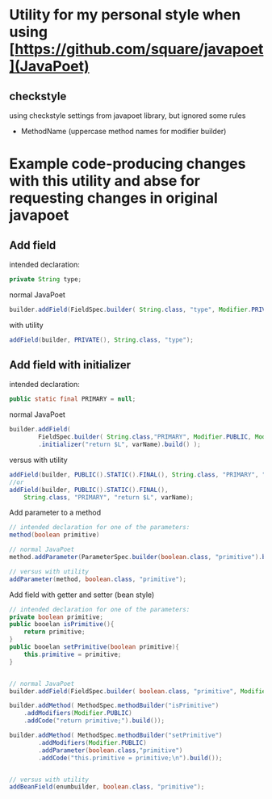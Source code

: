 # Utility for my personal style when using [https://github.com/square/javapoet](JavaPoet)

## checkstyle
using checkstyle settings from javapoet library, but ignored some rules 
 - MethodName (uppercase method names for modifier builder)

# Example code-producing changes with this utility and abse for requesting changes in original javapoet

## Add field
intended declaration:

```java
private String type;
```

normal JavaPoet

```java
builder.addField(FieldSpec.builder( String.class, "type", Modifier.PRIVATE).build());
```

with utility

```java
addField(builder, PRIVATE(), String.class, "type");
```

## Add field with initializer

intended declaration:

```java
public static final PRIMARY = null;
```

normal JavaPoet

```java
builder.addField(
		FieldSpec.builder( String.class,"PRIMARY", Modifier.PUBLIC, Modifier.STATIC, Modifier.FINAL)
		.initializer("return $L", varName).build() );
```

versus with utility

```java
addField(builder, PUBLIC().STATIC().FINAL(), String.class, "PRIMARY", "return $L", varName);
//or
addField(builder, PUBLIC().STATIC().FINAL(), 
	String.class, "PRIMARY", "return $L", varName);
```

Add parameter to a method

```java
// intended declaration for one of the parameters:
method(boolean primitive)

// normal JavaPoet
method.addParameter(ParameterSpec.builder(boolean.class, "primitive").build());

// versus with utility
addParameter(method, boolean.class, "primitive");
```

Add field with getter and setter (bean style)
```java
// intended declaration for one of the parameters:
private boolean primitive;
public booelan isPrimitive(){ 
	return primitive; 
}
public booelan setPrimitive(boolean primitive){ 
	this.primitive = primitive; 
}


// normal JavaPoet
builder.addField(FieldSpec.builder( boolean.class, "primitive", Modifier.PRIVATE).build());

builder.addMethod( MethodSpec.methodBuilder("isPrimitive")
	.addModifiers(Modifier.PUBLIC)
	.addCode("return primitive;").build());

builder.addMethod( MethodSpec.methodBuilder("setPrimitive")
		.addModifiers(Modifier.PUBLIC)
		.addParameter(boolean.class,"primitive")
		.addCode("this.primitive = primitive;\n").build());


// versus with utility
addBeanField(enumbuilder, boolean.class, "primitive");
```
